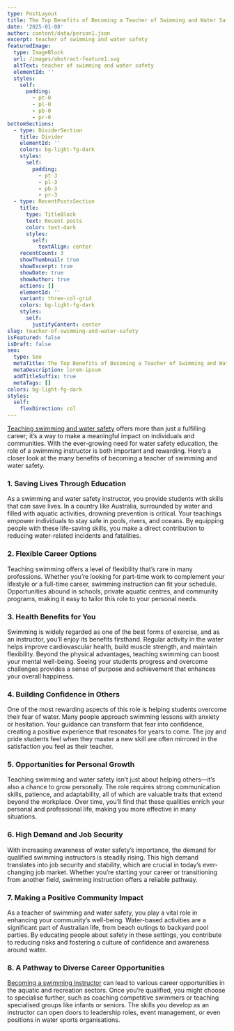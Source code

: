 ```yaml
---
type: PostLayout
title: The Top Benefits of Becoming a Teacher of Swimming and Water Safety
date: '2025-01-08'
author: content/data/person1.json
excerpt: teacher of swimming and water safety
featuredImage:
  type: ImageBlock
  url: /images/abstract-feature1.svg
  altText: teacher of swimming and water safety
  elementId: ''
  styles:
    self:
      padding:
        - pt-0
        - pl-0
        - pb-0
        - pr-0
bottomSections:
  - type: DividerSection
    title: Divider
    elementId: ''
    colors: bg-light-fg-dark
    styles:
      self:
        padding:
          - pt-3
          - pl-3
          - pb-3
          - pr-3
  - type: RecentPostsSection
    title:
      type: TitleBlock
      text: Recent posts
      color: text-dark
      styles:
        self:
          textAlign: center
    recentCount: 3
    showThumbnail: true
    showExcerpt: true
    showDate: true
    showAuthor: true
    actions: []
    elementId: ''
    variant: three-col-grid
    colors: bg-light-fg-dark
    styles:
      self:
        justifyContent: center
slug: teacher-of-swimming-and-water-safety
isFeatured: false
isDraft: false
seo:
  type: Seo
  metaTitle: The Top Benefits of Becoming a Teacher of Swimming and Water Safety
  metaDescription: lorem-ipsum
  addTitleSuffix: true
  metaTags: []
colors: bg-light-fg-dark
styles:
  self:
    flexDirection: col
---
```

[Teaching swimming and water safety](https://austswim.com.au/course-detail/teacher-of-swimming-and-water-safety-tsw-oct-dec) offers more than just a fulfilling career; it’s a way to make a meaningful impact on individuals and communities. With the ever-growing need for water safety education, the role of a swimming instructor is both important and rewarding. Here’s a closer look at the many benefits of becoming a teacher of swimming and water safety.

### 1. **Saving Lives Through Education**

As a swimming and water safety instructor, you provide students with skills that can save lives. In a country like Australia, surrounded by water and filled with aquatic activities, drowning prevention is critical. Your teachings empower individuals to stay safe in pools, rivers, and oceans. By equipping people with these life-saving skills, you make a direct contribution to reducing water-related incidents and fatalities.

### 2. **Flexible Career Options**

Teaching swimming offers a level of flexibility that’s rare in many professions. Whether you’re looking for part-time work to complement your lifestyle or a full-time career, swimming instruction can fit your schedule. Opportunities abound in schools, private aquatic centres, and community programs, making it easy to tailor this role to your personal needs.

### 3. **Health Benefits for You**

Swimming is widely regarded as one of the best forms of exercise, and as an instructor, you’ll enjoy its benefits firsthand. Regular activity in the water helps improve cardiovascular health, build muscle strength, and maintain flexibility. Beyond the physical advantages, teaching swimming can boost your mental well-being. Seeing your students progress and overcome challenges provides a sense of purpose and achievement that enhances your overall happiness.

### 4. **Building Confidence in Others**

One of the most rewarding aspects of this role is helping students overcome their fear of water. Many people approach swimming lessons with anxiety or hesitation. Your guidance can transform that fear into confidence, creating a positive experience that resonates for years to come. The joy and pride students feel when they master a new skill are often mirrored in the satisfaction you feel as their teacher.

### 5. **Opportunities for Personal Growth**

Teaching swimming and water safety isn’t just about helping others—it’s also a chance to grow personally. The role requires strong communication skills, patience, and adaptability, all of which are valuable traits that extend beyond the workplace. Over time, you’ll find that these qualities enrich your personal and professional life, making you more effective in many situations.

### 6. **High Demand and Job Security**

With increasing awareness of water safety’s importance, the demand for qualified swimming instructors is steadily rising. This high demand translates into job security and stability, which are crucial in today’s ever-changing job market. Whether you’re starting your career or transitioning from another field, swimming instruction offers a reliable pathway.

### 7. **Making a Positive Community Impact**

As a teacher of swimming and water safety, you play a vital role in enhancing your community’s well-being. Water-based activities are a significant part of Australian life, from beach outings to backyard pool parties. By educating people about safety in these settings, you contribute to reducing risks and fostering a culture of confidence and awareness around water.

### 8. **A Pathway to Diverse Career Opportunities**

[Becoming a swimming instructor](https://austswim.com.au/course-listing) can lead to various career opportunities in the aquatic and recreation sectors. Once you’re qualified, you might choose to specialise further, such as coaching competitive swimmers or teaching specialised groups like infants or seniors. The skills you develop as an instructor can open doors to leadership roles, event management, or even positions in water sports organisations.
